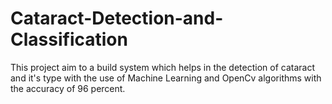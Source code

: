 # Cataract-Detection-and-Classification
This project aim to a build system which helps in the detection of cataract and it's type with the use of Machine Learning and OpenCv algorithms with the accuracy of 96 percent.
